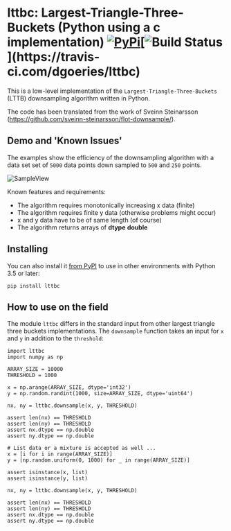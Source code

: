 # lttbc: Largest-Triangle-Three-Buckets (Python using a c implementation) [![PyPi](https://img.shields.io/pypi/v/lttbc?color=blue)](https://pypi.org/project/lttbc/)[![Build Status](https://travis-ci.com/dgoeries/lttbc.svg?)](https://travis-ci.com/dgoeries/lttbc)

This is a low-level implementation of the `Largest-Triangle-Three-Buckets` (LTTB) downsampling algorithm written in Python.

The code has been translated from the work of Sveinn Steinarsson (https://github.com/sveinn-steinarsson/flot-downsample/).

## Demo and 'Known Issues'

The examples show the efficiency of the downsampling algorithm with a data set
set of ``5000`` data points down sampled to ``500`` and ``250`` points.

![SampleView](images/demo.png)  

Known features and requirements:

- The algorithm requires monotonically increasing x data (finite)
- The algorithm requires finite y data (otherwise problems might occur)
- x and y data have to be of same length (of course)
- The algorithm returns arrays of **dtype** **double**

## Installing

You can also install it [from PyPI](https://pypi.org/project/lttbc/)
to use in other environments with Python 3.5 or later:

    pip install lttbc

## How to use on the field

The module ``lttbc`` differs in the standard input from other largest triangle three buckets implementations.
The ``downsample`` function takes an input for ``x`` and ``y`` in addition to the ``threshold``:

    import lttbc
    import numpy as np

    ARRAY_SIZE = 10000
    THRESHOLD = 1000

    x = np.arange(ARRAY_SIZE, dtype='int32')
    y = np.random.randint(1000, size=ARRAY_SIZE, dtype='uint64')

    nx, ny = lttbc.downsample(x, y, THRESHOLD)

    assert len(nx) == THRESHOLD
    assert len(ny) == THRESHOLD
    assert nx.dtype == np.double
    assert ny.dtype == np.double

    # List data or a mixture is accepted as well ...
    x = [i for i in range(ARRAY_SIZE)]
    y = [np.random.uniform(0, 1000) for _ in range(ARRAY_SIZE)]

    assert isinstance(x, list)
    assert isinstance(y, list)

    nx, ny = lttbc.downsample(x, y, THRESHOLD)

    assert len(nx) == THRESHOLD
    assert len(ny) == THRESHOLD
    assert nx.dtype == np.double
    assert ny.dtype == np.double
